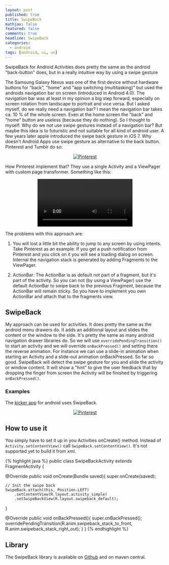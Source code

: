 ```yaml
---
layout: post
published: true
title: SwipeBack
mathjax: false
featured: false
comments: true
headline: SwipeBack
categories:
  - android
tags: [android, ui, ux]
---
```


SwipeBack for Android Activities does pretty the same as the android "back-button" does, but in a really intuitive way by using a swipe gesture

The Samsung Galaxy Nexus was one of the first device without hardware buttons for "back", "home" and "app switching (multitasking)" but used the androids navigation bar on screen (introduced in Android 4.0). The navigation bar was at least in my opinion a big step forward, especially on screen rotation from landscape to portrait and vice versa. But I asked myself, do we really need a navigation bar? I mean the navigation bar takes ca. 10 % of the whole screen. Even at the home screen the "back" and "home" button are useless (because they do nothing). So I thought to myself: Why do we not use swipe gestures instead of a navigation bar? But maybe this idea is to futuristic and not suitable for all kind of android user. A few years later apple introduced the swipe back gesture in iOS 7. Why doesn't Android Apps use swipe gesture as alternative to the back button. Pinterest and Tumblr do so:

<div style="width=100%;" align="center">

[![Pinterest](http://img.youtube.com/vi/eVcSCWetnTA/0.jpg)](https://www.youtube.com/watch?v=eVcSCWetnTA)

</div>

How Pinterest implement that? They use a single Activity and a ViewPager with custom page transformer. Something like this:

<div style="width=100%;" align="center">

<video class="play-on-hover" autoplay="">
    <source src="http://developer.android.com/training/animation/anim_page_transformer_depth.mp4" type="video/mp4">
    <source src="http://developer.android.com/training/animation/anim_page_transformer_depth.webm" type="video/webm">
    <source src="http://developer.android.com/training/animation/anim_page_transformer_depth.ogv" type="video/ogg">
  </video>

</div>


The problems with this approach are:

1. You will lost a little bit the ability to jump to any screen by using intents. Take Pinterest as an example: If you get a push notification from Pinterest and you click on it you will see a loading dialog on screen. Internal the navigation stack is generated by adding Fragments to the ViewPager.

2. ActionBar: The ActionBar is as default not part of a fragment, but it's part of the activity. So you can not (by using a ViewPager) use the default ActionBar to swipe back to the previous Fragment, because the ActionBar will remain sticky. So you have to implement you own ActionBar and attach that to the fragments view.

## SwipeBack
My approach can be used for activities. It does pretty the same as the android menu drawers do. It adds an additional layout and slides the content or the window to the side. It's pretty the same as many android navigation drawer libraries do. So we will use `overridePendingTransition()` to start an activity and we will override `onBackPressed()` and setting there the reverse animation. For instance we can use a slide-in animation when starting an Activity and a slide-out animation onBackPressed. So far so good. SwipeBack will detect the swipe gesture for you and slide the activity or window content. It will show a "hint" to give the user feedback that by dropping the finger from screen the Activity will be finished by triggering `onBackPressed()`.

### Examples

The [kicker app](https://play.google.com/store/apps/details?id=com.netbiscuits.kicker) for android uses SwipeBack.

<div style="width=100%;" align="center">

[![Pinterest](http://img.youtube.com/vi/-QgECTWOoa0/0.jpg)](https://www.youtube.com/watch?v=-QgECTWOoa0)

</div>

## How to use it
You simply have to set it up in you Activities onCreate() method.
Instead of `Activity.setContentView()` call `SwipeBack.setContentView()`. It's not supported yet to build it from xml.

{% highlight java %}
public class SwipeBackActivity extends FragmentActivity {

  @Override
  public void onCreate(Bundle saved){
    super.onCreate(saved);

    // Init the swipe back
    SwipeBack.attach(this, Position.LEFT)
        .setContentView(R.layout.activity_simple)
        .setSwipeBackView(R.layout.swipeback_default);

  }


  @Override
  public void onBackPressed(){
    super.onBackPressed();
    overridePendingTransition(R.anim.swipeback_stack_to_front,
        R.anim.swipeback_stack_right_out);
  }
}
{% endhighlight %}

## Library
The SwipeBack library is available on [Github](https://github.com/sockeqwe/SwipeBack) and on maven central.
